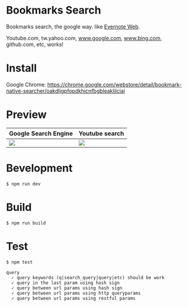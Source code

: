 # Bookmarks Search

Bookmarks search, the google way. like [Evernote Web](http://i.imgur.com/IeaQO08.jpg).

Youtube.com, tw.yahoo.com, www.google.com, www.bing.com, github.com, etc, works!

# Install

Google Chrome: https://chrome.google.com/webstore/detail/bookmark-native-searcher/oakdljgpfopdkhicnfbgbleaklilciai

# Preview

Google Search Engine | Youtube search
--- | ---
![](http://i.imgur.com/3vtk3V1.jpg) | ![](http://i.imgur.com/zKYnF3b.jpg)

# Bevelopment

```shell
$ npm run dev
```

# Build

```shell
$ npm run build
```

# Test

```shell
$ npm test
```

```
query
  ✓ query keywords (q|search_query|query|etc) should be work
  ✓ query in the last param using hash sign
  ✓ query between url params using hash sign
  ✓ query between url params using http queryparams
  ✓ query between url params using restful params
```
